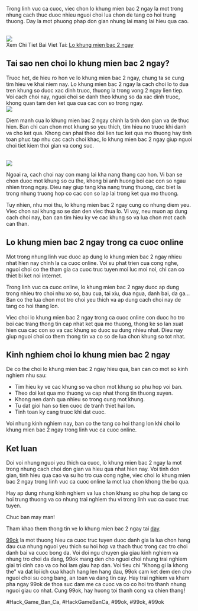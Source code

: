 <p>Trong linh vuc ca cuoc, viec chon lo khung mien bac 2 ngay la mot trong nhung cach thuc duoc nhieu nguoi choi lua chon de tang co hoi trung thuong. Day la mot phuong phap don gian nhung lai mang lai hieu qua cao.</p><br><img src="https://99okz.net/wp-content/uploads/2025/02/Cach-tinh-khung-lo-mien-Bac-theo-cac-thu-trong-tuan.jpg"></br>
Xem Chi Tiet Bai Viet Tai: <a href="https://99okz.net/lo-khung-mien-bac-2-ngay/">Lo khung mien bac 2 ngay</a><h2>Tai sao nen choi lo khung mien bac 2 ngay?</h2><p>Truoc het, de hieu ro hon ve lo khung mien bac 2 ngay, chung ta se cung tim hieu ve khai niem nay. Lo khung mien bac 2 ngay la cach choi lo to dua tren khung so duoc xac dinh truoc, thuong la trong vong 2 ngay lien tiep. Voi cach choi nay, nguoi choi se danh theo khung so da xac dinh truoc, khong quan tam den ket qua cua cac con so trong ngay.<br><img src="https://99okz.net/wp-content/uploads/2025/02/Tim-hieu-the-nao-la-khung-lo-mien-Bac-2-ngay.jpg"></br><p>Diem manh cua lo khung mien bac 2 ngay chinh la tinh don gian va de thuc hien. Ban chi can chon mot khung so yeu thich, tim hieu no truoc khi danh va cho ket qua. Khong can phai theo doi lien tuc ket qua mo thuong hay tinh toan phuc tap nhu cac cach choi khac, lo khung mien bac 2 ngay giup nguoi choi tiet kiem thoi gian va cong suc.</p><br><img src="https://99okz.net/wp-content/uploads/2025/02/Nhuoc-diem-can-tranh-khi-nuoi-lo-kep-khung-2-ngay.jpg"></br><p>Ngoai ra, cach choi nay con mang lai kha nang thang cao hon. Vi ban se chon duoc mot khung so cu the, khong bi anh huong boi cac con so ngau nhien trong ngay. Dieu nay giup tang kha nang trung thuong, dac biet la trong nhung truong hop co cac con so lap lai trong ket qua mo thuong.<p>Tuy nhien, nhu moi thu, lo khung mien bac 2 ngay cung co nhung diem yeu. Viec chon sai khung so se dan den viec thua lo. Vi vay, neu muon ap dung cach choi nay, ban can tim hieu ky ve cac khung so va lua chon mot cach can than.</p><h2>Lo khung mien bac 2 ngay trong ca cuoc online</h2><p>Mot trong nhung linh vuc duoc ap dung lo khung mien bac 2 ngay nhieu nhat hien nay chinh la ca cuoc online. Voi su phat trien cua cong nghe, nguoi choi co the tham gia ca cuoc truc tuyen moi luc moi noi, chi can co thiet bi ket noi internet.<p>Trong linh vuc ca cuoc online, lo khung mien bac 2 ngay duoc ap dung trong nhieu tro choi nhu xo so, bau cua, tai xiu, dua ngua, danh bai, da ga... Ban co the lua chon mot tro choi yeu thich va ap dung cach choi nay de tang co hoi thang lon.</p><p>Viec choi lo khung mien bac 2 ngay trong ca cuoc online con duoc ho tro boi cac trang thong tin cap nhat ket qua mo thuong, thong ke so lan xuat hien cua cac con so va cac khung so duoc su dung nhieu nhat. Dieu nay giup nguoi choi co them thong tin va co so de lua chon khung so tot nhat.</p><h2>Kinh nghiem choi lo khung mien bac 2 ngay</h2><p>De co the choi lo khung mien bac 2 ngay hieu qua, ban can co mot so kinh nghiem nhu sau:</p><ul>
<li>Tim hieu ky ve cac khung so va chon mot khung so phu hop voi ban.</li>
<li>Theo doi ket qua mo thuong va cap nhat thong tin thuong xuyen.</li>
<li>Khong nen danh qua nhieu so trong cung mot khung.</li>
<li>Tu dat gioi han so tien cuoc de tranh thiet hai lon.</li>
<li>Tinh toan ky cang truoc khi dat cuoc.</li>
</ul><p>Voi nhung kinh nghiem nay, ban co the tang co hoi thang lon khi choi lo khung mien bac 2 ngay trong linh vuc ca cuoc online.</p><h2>Ket luan</h2><p>Doi voi nhung nguoi yeu thich ca cuoc, lo khung mien bac 2 ngay la mot trong nhung cach choi don gian va hieu qua nhat hien nay. Voi tinh don gian, tinh hieu qua cao va su ho tro cua cong nghe, viec choi lo khung mien bac 2 ngay trong linh vuc ca cuoc online la mot lua chon khong the bo qua.</p><p>Hay ap dung nhung kinh nghiem va lua chon khung so phu hop de tang co hoi trung thuong va co nhung trai nghiem thu vi trong linh vuc ca cuoc truc tuyen.</p><p>Chuc ban may man!</p><p>Tham khao them thong tin ve lo khung mien bac 2 ngay tai <a href="#">day</a>.</p><p><a href="https://99okz.net/">99ok</a> la mot thuong hieu ca cuoc truc tuyen duoc danh gia la lua chon hang dau cua nhung nguoi yeu thich su hoi hop va thach thuc trong cac tro choi danh bai va cuoc bong da. Voi doi ngu chuyen gia giau kinh nghiem va nhung tro choi da dang, 99ok mang den cho nguoi choi nhung trai nghiem giai tri dinh cao va co hoi lam giau hap dan. Voi tieu chi "Khong gi la khong the" va dat loi ich cua khach hang len hang dau, 99ok cam ket dem den cho nguoi choi su cong bang, an toan va dang tin cay. Hay trai nghiem va kham pha ngay 99ok de thoa suc dam me ca cuoc va co co hoi tro thanh nhung nguoi giau co nhat. Cung 99ok, hay huong toi thanh cong va chien thang!</p>
#Hack_Game_Ban_Ca, #HackGameBanCa, #99ok, #99ok, #99ok

